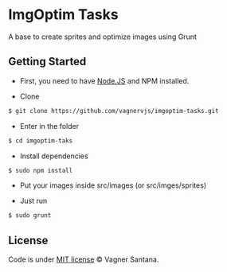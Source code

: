 # ImgOptim Tasks

A base to create sprites and optimize images using Grunt


## Getting Started

- First, you need to have [Node.JS](http://nodejs.org/) and NPM installed.

- Clone

```bash
$ git clone https://github.com/vagnervjs/imgoptim-tasks.git
```

- Enter in the folder

```bash
$ cd imgoptim-taks
```

- Install dependencies

```bash
$ sudo npm install
```
- Put your images inside src/images (or src/imges/sprites)

- Just run

```bash
$ sudo grunt
```

## License

Code is under [MIT license](http://vagnersantana.mit-license.org) © Vagner Santana.





